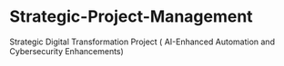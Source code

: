 # Strategic-Project-Management
Strategic Digital Transformation Project ( AI-Enhanced Automation and Cybersecurity Enhancements)
